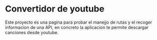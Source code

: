 # Convertidor de youtube

Este proyecto es una pagina para probar el manejjo de rutas y el recoger informacion de una API, en concreto la aplicacion te permite descargar canciones desde youtube.
